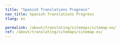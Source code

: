 ```yaml
---
title: "Spanish Translations Progress"
nav_title: Spanish Translations Progress
tlang: es

permalink: /about/translating/sitemaps/sitemap-es/
ref: /about/translating/sitemaps/sitemap-es/
---
```

